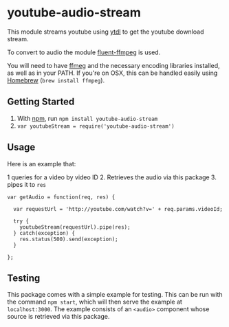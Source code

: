 # youtube-audio-stream

This module streams youtube using [ytdl](https://github.com/fent/node-ytdl) to get the youtube download stream.

To convert to audio the module [fluent-ffmpeg](https://github.com/schaermu/node-fluent-ffmpeg) is used.

You will need to have [ffmeg](http://www.ffmpeg.org/) and the necessary encoding libraries installed, as well as in your PATH. If you're on OSX, this can be handled easily using [Homebrew](http://brew.sh/) (`brew install ffmpeg`).

## Getting Started

1. With [npm](http://npmjs.org), run `npm install youtube-audio-stream`
2. `var youtubeStream = require('youtube-audio-stream')`

## Usage

Here is an example that:

1 queries for a video by video ID
2. Retrieves the audio via this package
3. pipes it to `res`

```
var getAudio = function(req, res) {

  var requestUrl = 'http://youtube.com/watch?v=' + req.params.videoId;

  try {
    youtubeStream(requestUrl).pipe(res);
  } catch(exception) {
    res.status(500).send(exception);
  }

};
```

## Testing

This package comes with a simple example for testing. This can be run with the command `npm start`, which will then serve the example at `localhost:3000`. The example consists of an `<audio>` component whose source is retrieved via this package.
